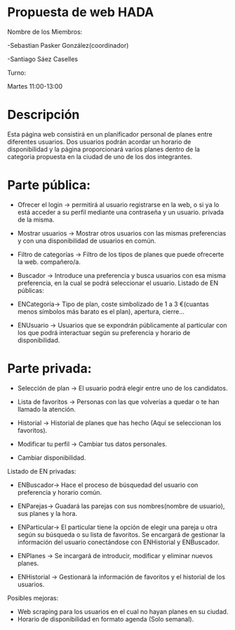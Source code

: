 # Propuesta de web HADA
		
Nombre de los Miembros:

-Sebastian Pasker González(coordinador)

-Santiago Sáez Caselles

Turno:

Martes 11:00-13:00

# Descripción


Esta página web consistirá en un planificador personal de planes entre diferentes usuarios. Dos usuarios podrán acordar un horario de disponibilidad y la página proporcionará varios planes dentro de la categoria propuesta en la ciudad de uno de los dos integrantes.

# Parte pública:

- Ofrecer el login -> permitirá al usuario registrarse en la web, o si ya lo está acceder a su perfil mediante una contraseña y un usuario.
privada de la misma.

- Mostrar usuarios -> Mostrar otros usuarios con las mismas preferencias y con una disponibilidad de usuarios en común.

- Filtro de categorías -> Filtro de los tipos de planes que puede ofrecerte la web.
compañero/a.

- Buscador -> Introduce una preferencia y busca usuarios con esa misma preferencia, en la cual se podrá seleccionar el usuario.
Listado de EN públicas:

- ENCategoría-> Tipo de plan, coste simbolizado de 1 a 3 €(cuantas menos símbolos más barato
es el plan), apertura, cierre...

- ENUsuario -> Usuarios que se expondrán públicamente al particular con los que podrá
interactuar según su preferencia y horario de disponibilidad.

# Parte privada:

- Selección de plan -> El usuario podrá elegir entre uno de los candidatos.

- Lista de favoritos -> Personas con las que volverías a quedar o te han llamado la atención.

- Historial -> Historial de planes que has hecho (Aquí se seleccionan los favoritos).

- Modificar tu perfil -> Cambiar tus datos personales.

- Cambiar disponibilidad.

Listado de EN privadas:

- ENBuscador-> Hace el proceso de búsquedad del usuario con preferencia y horario común. 

- ENParejas-> Guadará las parejas con sus nombres(nombre de usuario), sus planes y la hora.

- ENParticular-> El particular tiene la opción de elegir una pareja u otra según su búsqueda o su
lista de favoritos. Se encargará de gestionar la información del usuario conectándose con ENHistorial y ENBuscador.

- ENPlanes -> Se incargará de introducir, modificar y eliminar nuevos planes.

- ENHistorial -> Gestionará la información de favoritos y el historial de los usuarios.

Posibles mejoras:
- Web scraping para los usuarios en el cual no hayan planes en su ciudad.
- Horario de disponibilidad en formato agenda (Solo semanal).
